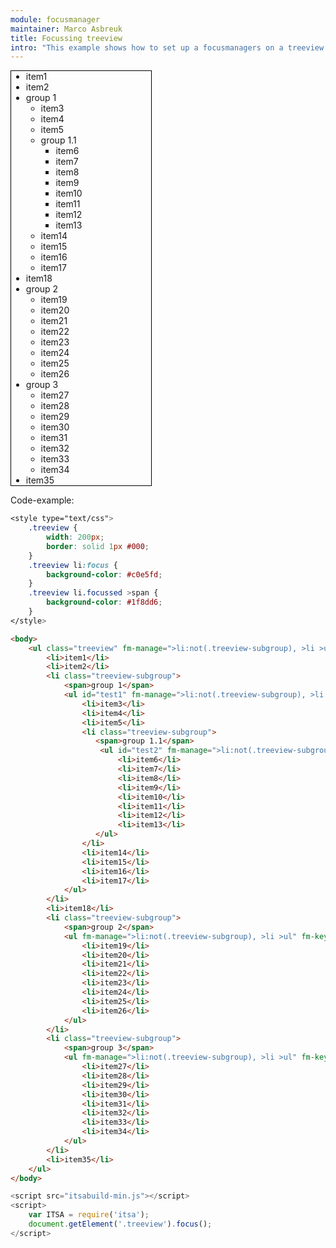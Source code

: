 ```yaml
---
module: focusmanager
maintainer: Marco Asbreuk
title: Focussing treeview
intro: "This example shows how to set up a focusmanagers on a treeview. It is not a fully treeview - for that needs a bit more - but is shows how the focusmanager could be set up. Navigate with <b>arrow-up</b> and <b>arrow-down</b> through the items. To enter a group: <b>arrow-right</b> on the group-item. To leave a group: <b>arrow-left</b> at any time."
---
```



<style type="text/css">
    .treeview {
        width: 200px;
        border: solid 1px #000;
    }
    .treeview li:focus {
        background-color: #c0e5fd;
    }
    .treeview li.focussed >span {
        background-color: #1f8dd6;
    }
    .body-content.module p.spaced {
        margin-top: 4em;
    }
</style>

<ul class="treeview" fm-manage=">li:not(.treeview-subgroup), >li >ul" fm-keyup="38" fm-keydown="40" fm-noloop="true">
    <li>item1</li>
    <li>item2</li>
    <li class="treeview-subgroup">
        <span>group 1</span>
        <ul id="test1" fm-manage=">li:not(.treeview-subgroup), >li >ul" fm-keyup="38" fm-keydown="40" fm-enter="39" fm-leave="37" fm-noloop="true">
            <li>item3</li>
            <li>item4</li>
            <li>item5</li>
            <li class="treeview-subgroup">
               <span>group 1.1</span>
                <ul id="test2" fm-manage=">li:not(.treeview-subgroup), >li >ul" fm-keyup="38" fm-keydown="40" fm-enter="39" fm-leave="37" fm-noloop="true">
                    <li>item6</li>
                    <li>item7</li>
                    <li>item8</li>
                    <li>item9</li>
                    <li>item10</li>
                    <li>item11</li>
                    <li>item12</li>
                    <li>item13</li>
               </ul>
            </li>
            <li>item14</li>
            <li>item15</li>
            <li>item16</li>
            <li>item17</li>
        </ul>
    </li>
    <li>item18</li>
    <li class="treeview-subgroup">
        <span>group 2</span>
        <ul fm-manage=">li:not(.treeview-subgroup), >li >ul" fm-keyup="38" fm-keydown="40" fm-enter="39" fm-leave="37" fm-noloop="true">
            <li>item19</li>
            <li>item20</li>
            <li>item21</li>
            <li>item22</li>
            <li>item23</li>
            <li>item24</li>
            <li>item25</li>
            <li>item26</li>
        </ul>
    </li>
    <li class="treeview-subgroup">
        <span>group 3</span>
        <ul fm-manage=">li:not(.treeview-subgroup), >li >ul" fm-keyup="38" fm-keydown="40" fm-enter="39" fm-leave="37" fm-noloop="true">
            <li>item27</li>
            <li>item28</li>
            <li>item29</li>
            <li>item30</li>
            <li>item31</li>
            <li>item32</li>
            <li>item33</li>
            <li>item34</li>
        </ul>
    </li>
    <li>item35</li>
</ul>

<p class="spaced">Code-example:</p>

```css
<style type="text/css">
    .treeview {
        width: 200px;
        border: solid 1px #000;
    }
    .treeview li:focus {
        background-color: #c0e5fd;
    }
    .treeview li.focussed >span {
        background-color: #1f8dd6;
    }
</style>
```

```html
<body>
    <ul class="treeview" fm-manage=">li:not(.treeview-subgroup), >li >ul" fm-keyup="38" fm-keydown="40" fm-noloop="true">
        <li>item1</li>
        <li>item2</li>
        <li class="treeview-subgroup">
            <span>group 1</span>
            <ul id="test1" fm-manage=">li:not(.treeview-subgroup), >li >ul" fm-keyup="38" fm-keydown="40" fm-enter="39" fm-leave="37" fm-noloop="true">
                <li>item3</li>
                <li>item4</li>
                <li>item5</li>
                <li class="treeview-subgroup">
                   <span>group 1.1</span>
                    <ul id="test2" fm-manage=">li:not(.treeview-subgroup), >li >ul" fm-keyup="38" fm-keydown="40" fm-enter="39" fm-leave="37" fm-noloop="true">
                        <li>item6</li>
                        <li>item7</li>
                        <li>item8</li>
                        <li>item9</li>
                        <li>item10</li>
                        <li>item11</li>
                        <li>item12</li>
                        <li>item13</li>
                   </ul>
                </li>
                <li>item14</li>
                <li>item15</li>
                <li>item16</li>
                <li>item17</li>
            </ul>
        </li>
        <li>item18</li>
        <li class="treeview-subgroup">
            <span>group 2</span>
            <ul fm-manage=">li:not(.treeview-subgroup), >li >ul" fm-keyup="38" fm-keydown="40" fm-enter="39" fm-leave="37" fm-noloop="true">
                <li>item19</li>
                <li>item20</li>
                <li>item21</li>
                <li>item22</li>
                <li>item23</li>
                <li>item24</li>
                <li>item25</li>
                <li>item26</li>
            </ul>
        </li>
        <li class="treeview-subgroup">
            <span>group 3</span>
            <ul fm-manage=">li:not(.treeview-subgroup), >li >ul" fm-keyup="38" fm-keydown="40" fm-enter="39" fm-leave="37" fm-noloop="true">
                <li>item27</li>
                <li>item28</li>
                <li>item29</li>
                <li>item30</li>
                <li>item31</li>
                <li>item32</li>
                <li>item33</li>
                <li>item34</li>
            </ul>
        </li>
        <li>item35</li>
    </ul>
</body>
```

```js
<script src="itsabuild-min.js"></script>
<script>
    var ITSA = require('itsa');
    document.getElement('.treeview').focus();
</script>
```

<script src="../../dist/itsabuild-min.js"></script>
<script>
    var ITSA = require('itsa');
    document.getElement('.treeview').focus();
</script>
